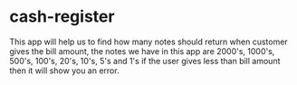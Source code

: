 # cash-register
This app will help us to find how many notes should return when customer gives the bill amount,
the notes we have in this app are 2000's, 1000's, 500's, 100's, 20's, 10's, 5's and 1's
if the user gives less than bill amount then it will show you an error.
